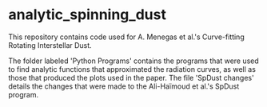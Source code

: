# analytic_spinning_dust
This repository contains code used for A. Menegas et al.'s Curve-fitting Rotating Interstellar Dust.

The folder labeled 'Python Programs' contains the programs that were used to find analytic functions that approximated the radiation curves, as well as those that produced the plots used in the paper. The file 'SpDust changes' details the changes that were made to the Ali-Haïmoud et al.'s SpDust program.
